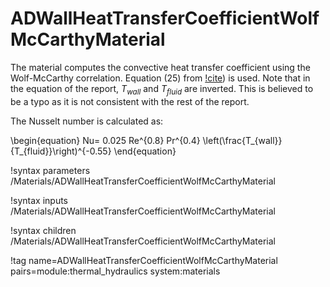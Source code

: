 # ADWallHeatTransferCoefficientWolfMcCarthyMaterial

The material computes the convective heat transfer coefficient using the Wolf-McCarthy correlation.
Equation (25) from [!cite](wolf_mccarthy1960)) is used. Note that in the equation of the report, $T_{wall}$ and
$T_{fluid}$ are inverted. This is believed to be a typo as it is not consistent with the rest of the report.

The Nusselt number is calculated as:

\begin{equation}
  Nu= 0.025 Re^{0.8} Pr^{0.4} \left(\frac{T_{wall}}{T_{fluid}}\right)^{-0.55}
\end{equation}

!syntax parameters /Materials/ADWallHeatTransferCoefficientWolfMcCarthyMaterial

!syntax inputs /Materials/ADWallHeatTransferCoefficientWolfMcCarthyMaterial

!syntax children /Materials/ADWallHeatTransferCoefficientWolfMcCarthyMaterial

!tag name=ADWallHeatTransferCoefficientWolfMcCarthyMaterial pairs=module:thermal_hydraulics system:materials
